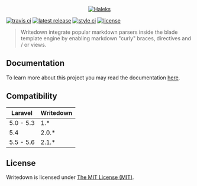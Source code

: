 <p align="center">
<a href="https://haleks.ca"><img src="https://cloud.githubusercontent.com/assets/8269937/23192289/97ecb68c-f870-11e6-9855-14ca24889b16.png" alt="Haleks"></a>
</p>

[![travis ci](https://img.shields.io/travis/haleks/writedown/master.svg?style=flat-square)](https://travis-ci.org/haleks/writedown)
[![latest release](https://img.shields.io/github/release/haleks/writedown.svg?style=flat-square)](https://github.com/haleks/writedown/releases)
[![style ci](https://styleci.io/repos/84356970/shield?style=square)](https://styleci.io/repos/84356970)
[![license](https://img.shields.io/badge/license-MIT-FF4E00.svg?style=flat-square)](license)

> Writedown integrate popular markdown parsers inside the blade template engine by enabling markdown "curly" braces, directives and / or views.

## Documentation

To learn more about this project you may read the documentation [here](https://writedown.haleks.ca/).

## Compatibility

| Laravel   | Writedown  |
|-----------|------------|
| 5.0 - 5.3 | 1.\*       |
| 5.4       | 2.0.\*     |
| 5.5 - 5.6 | 2.1.\*     |

## License

Writedown is licensed under [The MIT License (MIT)](LICENSE).
